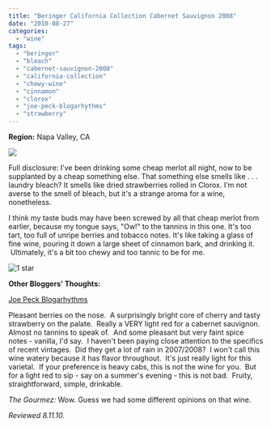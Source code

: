 ```yaml
---
title: "Beringer California Collection Cabernet Sauvignon 2008"
date: "2010-08-27"
categories:
  - "wine"
tags:
  - "beringer"
  - "bleach"
  - "cabernet-sauvignon-2008"
  - "california-collection"
  - "chewy-wine"
  - "cinnamon"
  - "clorox"
  - "joe-peck-blogarhythms"
  - "strawberry"
---
```


**Region:** Napa Valley, CA

![](https://thegourmez-wpmedia.s3.amazonaws.com/2024/07/beringercabsav.jpg)

Full disclosure: I've been drinking some cheap merlot all night, now to be supplanted by a cheap something else. That something else smells like . . . laundry bleach? It smells like dried strawberries rolled in Clorox. I'm not averse to the smell of bleach, but it's a strange aroma for a wine, nonetheless.

I think my taste buds may have been screwed by all that cheap merlot from earlier, because my tongue says, "Ow!" to the tannins in this one. It's too tart, too full of unripe berries and tobacco notes. It's like taking a glass of fine wine, pouring it down a large sheet of cinnamon bark, and drinking it.  Ultimately, it's a bit too chewy and too tannic to be for me.




<div class="caption">

![1 star](http://s3.amazonaws.com/thegourmez-wpmedia/2009/04/rating_olive1.gif "rating_olive1")</div>
  **Other Bloggers' Thoughts:**

[Joe Peck Blogarhythms](http://joepeckblogarhythms.wordpress.com/2010/03/19/beringer-cabernet-sauvignon-2008/)

Pleasant berries on the nose.  A surprisingly bright core of cherry and tasty strawberry on the palate.  Really a VERY light red for a cabernet sauvignon.  Almost no tannins to speak of.  And some pleasant but very faint spice notes - vanilla, I'd say.  I haven't been paying close attention to the specifics of recent vintages.  Did they get a lot of rain in 2007/2008?  I won't call this wine watery because it has flavor throughout.  It's just really light for this varietal.  If your preference is heavy cabs, this is not the wine for you.  But for a light red to sip - say on a summer's evening - this is not bad.  Fruity, straightforward, simple, drinkable.

_The Gourmez:_ Wow. Guess we had some different opinions on that wine.

_Reviewed 8.11.10._
